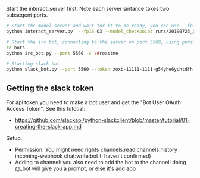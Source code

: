 Start the interact_server first. Note each server sintance takes two subseqent ports.

```sh
# Start the model server and wait for it to be ready, you can use --fp16 O3 during inference if you use cuda. In constrast the CPU will take about 60 seconds.
python interact_server.py  --fp16 O3 --model_checkpoint runs/20190723_02-52-01_gpt2_toastme_techsupport --port 5560

# Start the irc bot, connecting to the server on port 5560, using personality toastme, and joining irc channel #roastmec
cd bots
python irc_bot.py --port 5560 -c \#roastme

# Starting slack bot
python slack_bot.py --port 5560 --token xoxb-11111-1111-g54yhe6yuhtdfh
```

## Getting the slack token

For api token you need to make a bot user and get the "Bot User OAuth Access Token". See this tutotial:
- https://github.com/slackapi/python-slackclient/blob/master/tutorial/01-creating-the-slack-app.md

Setup:
- Permission: You might need rights channels:read channels:history incoming-webhook  chat:write:bot (I haven't confirmed)
- Adding to channel: you also need to add the bot to the channel! doing @<name>_bot will give you a prompt, or else it's add app
